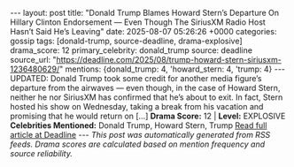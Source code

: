 --- layout: post title: "Donald Trump Blames Howard Stern’s Departure On Hillary Clinton Endorsement — Even Though The SiriusXM Radio Host Hasn’t Said He’s Leaving" date: 2025-08-07 05:26:26 +0000 categories: gossip tags: [donald-trump, source-deadline, drama-explosive] drama_score: 12 primary_celebrity: donald_trump source: deadline source_url: "https://deadline.com/2025/08/trump-howard-stern-siriusxm-1236480629/" mentions: {donald_trump: 4, 'howard_stern: 4, 'trump: 4} --- UPDATED: Donald Trump took some credit for another media figure’s departure from the airwaves — even though, in the case of Howard Stern, neither he nor SiriusXM has confirmed that he’s about to exit. In fact, Stern hosted his show on Wednesday, taking a break from his vacation and promising that he would return on […] **Drama Score:** 12 | **Level:** EXPLOSIVE **Celebrities Mentioned:** Donald Trump, Howard Stern, Trump [Read full article at Deadline](https://deadline.com/2025/08/trump-howard-stern-siriusxm-1236480629/) --- *This post was automatically generated from RSS feeds. Drama scores are calculated based on mention frequency and source reliability.*